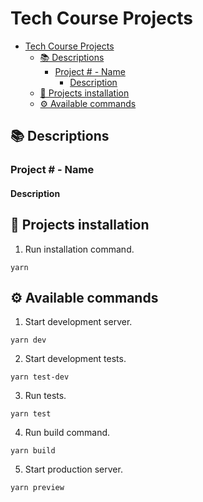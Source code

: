 # Tech Course Projects

- [Tech Course Projects](#tech-course-projects)
  - [📚 Descriptions](#-descriptions)
    - [Project # - Name](#project----name)
      - [Description](#description)
  - [🎹 Projects installation](#-projects-installation)
  - [⚙️ Available commands](#️-available-commands)

## 📚 Descriptions

### Project # - Name

#### Description

## 🎹 Projects installation

1. Run installation command.

```
yarn
```

## ⚙️ Available commands

1. Start development server.

```
yarn dev
```

2. Start development tests.

```
yarn test-dev
```

3. Run tests.

```
yarn test
```

4. Run build command.

```
yarn build
```

5. Start production server.

```
yarn preview
```
